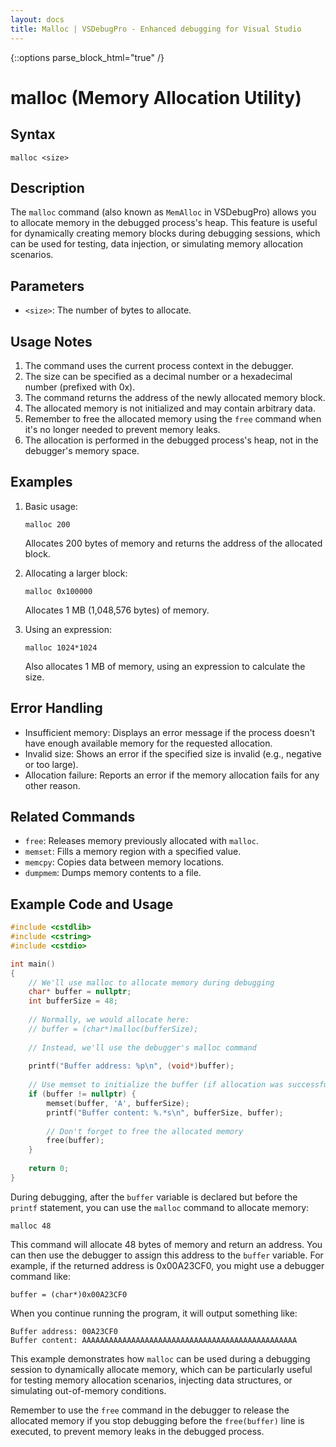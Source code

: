 ```yaml
---
layout: docs
title: Malloc | VSDebugPro - Enhanced debugging for Visual Studio
---
```

{::options parse_block_html="true" /}

# malloc (Memory Allocation Utility)

## Syntax
```
malloc <size>
```

## Description
The `malloc` command (also known as `MemAlloc` in VSDebugPro) allows you to allocate memory in the debugged process's heap. This feature is useful for dynamically creating memory blocks during debugging sessions, which can be used for testing, data injection, or simulating memory allocation scenarios.

## Parameters

- `<size>`: The number of bytes to allocate.

## Usage Notes

1. The command uses the current process context in the debugger.
2. The size can be specified as a decimal number or a hexadecimal number (prefixed with 0x).
3. The command returns the address of the newly allocated memory block.
4. The allocated memory is not initialized and may contain arbitrary data.
5. Remember to free the allocated memory using the `free` command when it's no longer needed to prevent memory leaks.
6. The allocation is performed in the debugged process's heap, not in the debugger's memory space.

## Examples

1. Basic usage:
   ```
   malloc 200
   ```
   Allocates 200 bytes of memory and returns the address of the allocated block.

2. Allocating a larger block:
   ```
   malloc 0x100000
   ```
   Allocates 1 MB (1,048,576 bytes) of memory.

3. Using an expression:
   ```
   malloc 1024*1024
   ```
   Also allocates 1 MB of memory, using an expression to calculate the size.

## Error Handling

- Insufficient memory: Displays an error message if the process doesn't have enough available memory for the requested allocation.
- Invalid size: Shows an error if the specified size is invalid (e.g., negative or too large).
- Allocation failure: Reports an error if the memory allocation fails for any other reason.

## Related Commands

- `free`: Releases memory previously allocated with `malloc`.
- `memset`: Fills a memory region with a specified value.
- `memcpy`: Copies data between memory locations.
- `dumpmem`: Dumps memory contents to a file.

## Example Code and Usage

```cpp
#include <cstdlib>
#include <cstring>
#include <cstdio>

int main()
{
    // We'll use malloc to allocate memory during debugging
    char* buffer = nullptr;
    int bufferSize = 48;
    
    // Normally, we would allocate here:
    // buffer = (char*)malloc(bufferSize);
    
    // Instead, we'll use the debugger's malloc command
    
    printf("Buffer address: %p\n", (void*)buffer);
    
    // Use memset to initialize the buffer (if allocation was successful)
    if (buffer != nullptr) {
        memset(buffer, 'A', bufferSize);
        printf("Buffer content: %.*s\n", bufferSize, buffer);
        
        // Don't forget to free the allocated memory
        free(buffer);
    }
    
    return 0;
}
```

During debugging, after the `buffer` variable is declared but before the `printf` statement, you can use the `malloc` command to allocate memory:

```
malloc 48
```

This command will allocate 48 bytes of memory and return an address. You can then use the debugger to assign this address to the `buffer` variable. For example, if the returned address is 0x00A23CF0, you might use a debugger command like:

```
buffer = (char*)0x00A23CF0
```

When you continue running the program, it will output something like:

```
Buffer address: 00A23CF0
Buffer content: AAAAAAAAAAAAAAAAAAAAAAAAAAAAAAAAAAAAAAAAAAAAAAAA
```

This example demonstrates how `malloc` can be used during a debugging session to dynamically allocate memory, which can be particularly useful for testing memory allocation scenarios, injecting data structures, or simulating out-of-memory conditions.

Remember to use the `free` command in the debugger to release the allocated memory if you stop debugging before the `free(buffer)` line is executed, to prevent memory leaks in the debugged process.